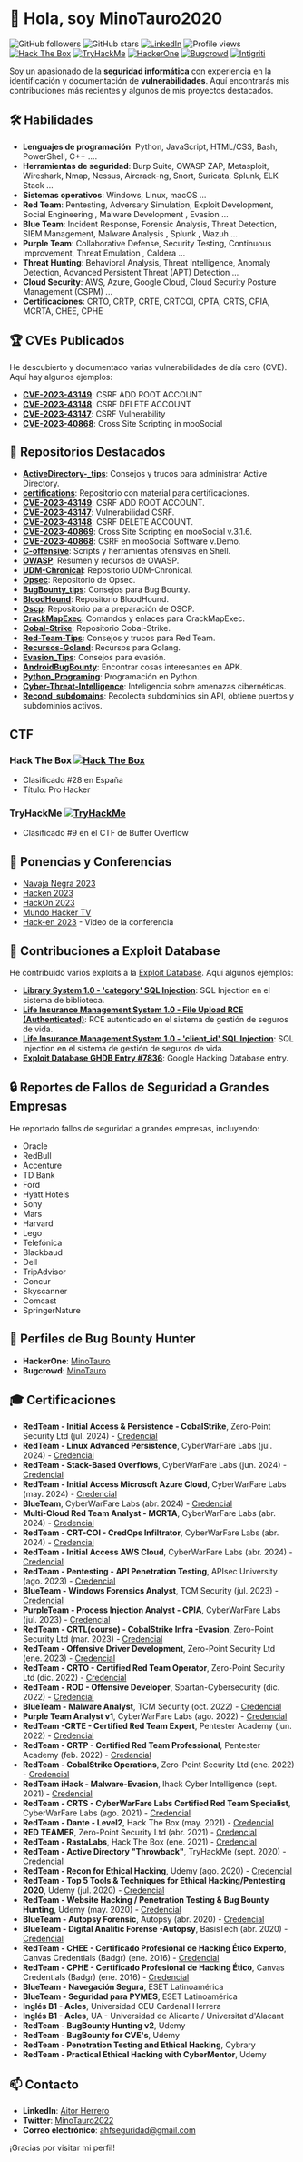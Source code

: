 # 👋 Hola, soy MinoTauro2020

![GitHub followers](https://img.shields.io/github/followers/MinoTauro2020?style=social)
![GitHub stars](https://img.shields.io/github/stars/MinoTauro2020?style=social)
[![LinkedIn](https://img.shields.io/badge/LinkedIn-aitor--herrero-blue?style=flat-square&logo=linkedin)](https://www.linkedin.com/in/aitor-herrero/)
![Profile views](https://komarev.com/ghpvc/?username=MinoTauro2020&color=blue)
[![Hack The Box](https://www.hackthebox.eu/badge/image/66985)](https://app.hackthebox.com/profile/66985)
[![TryHackMe](https://img.shields.io/badge/TryHackMe-MinoTauro-brightgreen?style=flat-square&logo=tryhackme)](https://tryhackme.com/p/MinoTauro)
[![HackerOne](https://img.shields.io/badge/HackerOne-100000?style=flat&logo=hackerone&logoColor=white)](https://hackerone.com/minotauro?type=user)
[![Bugcrowd](https://img.shields.io/badge/Bugcrowd-F46800?style=flat&logo=bugcrowd&logoColor=white)](https://bugcrowd.com/MinoTauro)
[![Intigriti](https://img.shields.io/badge/Intigriti-0000FF?style=flat&logo=intigriti&logoColor=white)](https://app.intigriti.com/researcher/profile/2338)


Soy un apasionado de la **seguridad informática** con experiencia en la identificación y documentación de **vulnerabilidades**. Aquí encontrarás mis contribuciones más recientes y algunos de mis proyectos destacados.

## 🛠 Habilidades
- **Lenguajes de programación**: Python, JavaScript, HTML/CSS, Bash, PowerShell, C++ ....
- **Herramientas de seguridad**: Burp Suite, OWASP ZAP, Metasploit, Wireshark, Nmap, Nessus, Aircrack-ng, Snort, Suricata, Splunk, ELK Stack ...
- **Sistemas operativos**: Windows, Linux, macOS ...
- **Red Team**: Pentesting, Adversary Simulation, Exploit Development, Social Engineering , Malware Development , Evasion ...
- **Blue Team**: Incident Response, Forensic Analysis, Threat Detection, SIEM Management, Malware Analysis , Splunk , Wazuh ...
- **Purple Team**: Collaborative Defense, Security Testing, Continuous Improvement, Threat Emulation , Caldera ...
- **Threat Hunting**: Behavioral Analysis, Threat Intelligence, Anomaly Detection, Advanced Persistent Threat (APT) Detection ...
- **Cloud Security**: AWS, Azure, Google Cloud, Cloud Security Posture Management (CSPM) ...
- **Certificaciones**: CRTO, CRTP, CRTE, CRTCOI, CPTA, CRTS, CPIA, MCRTA, CHEE, CPHE

## 🏆 CVEs Publicados
He descubierto y documentado varias vulnerabilidades de día cero (CVE). Aquí hay algunos ejemplos:
- **[CVE-2023-43149](https://github.com/MinoTauro2020/CVE-2023-43149)**: CSRF ADD ROOT ACCOUNT
- **[CVE-2023-43148](https://github.com/MinoTauro2020/CVE-2023-43148)**: CSRF DELETE ACCOUNT
- **[CVE-2023-43147](https://github.com/MinoTauro2020/CVE-2023-43147)**: CSRF Vulnerability
- **[CVE-2023-40868](https://github.com/MinoTauro2020/CVE-2023-40868)**: Cross Site Scripting in mooSocial

## 📁 Repositorios Destacados
- **[ActiveDirectory-_tips](https://github.com/MinoTauro2020/ActiveDirectory-_tips)**: Consejos y trucos para administrar Active Directory.
- **[certifications](https://github.com/MinoTauro2020/certifications)**: Repositorio con material para certificaciones.
- **[CVE-2023-43149](https://github.com/MinoTauro2020/CVE-2023-43149)**: CSRF ADD ROOT ACCOUNT.
- **[CVE-2023-43147](https://github.com/MinoTauro2020/CVE-2023-43147)**: Vulnerabilidad CSRF.
- **[CVE-2023-43148](https://github.com/MinoTauro2020/CVE-2023-43148)**: CSRF DELETE ACCOUNT.
- **[CVE-2023-40869](https://github.com/MinoTauro2020/CVE-2023-40869)**: Cross Site Scripting en mooSocial v.3.1.6.
- **[CVE-2023-40868](https://github.com/MinoTauro2020/CVE-2023-40868)**: CSRF en mooSocial Software v.Demo.
- **[C-offensive](https://github.com/MinoTauro2020/C-offensive)**: Scripts y herramientas ofensivas en Shell.
- **[OWASP](https://github.com/MinoTauro2020/OWASP)**: Resumen y recursos de OWASP.
- **[UDM-Chronical](https://github.com/MinoTauro2020/UDM-Chronical)**: Repositorio UDM-Chronical.
- **[Opsec](https://github.com/MinoTauro2020/Opsec)**: Repositorio de Opsec.
- **[BugBounty_tips](https://github.com/MinoTauro2020/BugBounty_tips)**: Consejos para Bug Bounty.
- **[BloodHound](https://github.com/MinoTauro2020/BloodHound)**: Repositorio BloodHound.
- **[Oscp](https://github.com/MinoTauro2020/Oscp)**: Repositorio para preparación de OSCP.
- **[CrackMapExec](https://github.com/MinoTauro2020/CrackMapExec)**: Comandos y enlaces para CrackMapExec.
- **[Cobal-Strike](https://github.com/MinoTauro2020/Cobal-Strike)**: Repositorio Cobal-Strike.
- **[Red-Team-Tips](https://github.com/MinoTauro2020/Red-Team-Tips)**: Consejos y trucos para Red Team.
- **[Recursos-Goland](https://github.com/MinoTauro2020/Recursos-Goland)**: Recursos para Golang.
- **[Evasion_Tips](https://github.com/MinoTauro2020/Evasion_Tips)**: Consejos para evasión.
- **[AndroidBugBounty](https://github.com/MinoTauro2020/AndroidBugBounty)**: Encontrar cosas interesantes en APK.
- **[Python_Programing](https://github.com/MinoTauro2020/Python_Programing)**: Programación en Python.
- **[Cyber-Threat-Intelligence](https://github.com/MinoTauro2020/Cyber-Threat-Intelligence)**: Inteligencia sobre amenazas cibernéticas.
- **[Recond_subdomains](https://github.com/MinoTauro2020/Recond_subdomains)**: Recolecta subdominios sin API, obtiene puertos y subdominios activos.

## CTF
### Hack The Box [![Hack The Box](https://www.hackthebox.eu/badge/image/66985)](https://app.hackthebox.com/profile/66985)
- Clasificado #28 en España
- Título: Pro Hacker
### TryHackMe [![TryHackMe](https://img.shields.io/badge/TryHackMe-MinoTauro-brightgreen?style=flat-square&logo=tryhackme)](https://tryhackme.com/p/MinoTauro)
- Clasificado #9 en el CTF de Buffer Overflow

## 🎤 Ponencias y Conferencias
- [Navaja Negra 2023](https://www.navajanegra.com/2023/speaker/aitor-herrero-fuentes/)
- [Hacken 2023](https://hacken.es/edicion-1-2023/)
- [HackOn 2023](https://hackon.es/charlas/Rafael_y_Aitor.html)
- [Mundo Hacker TV](https://x.com/mundohackertv/status/1384417048743251969)
- [Hack-en 2023](https://www.youtube.com/watch?v=rzBFlBFGrIQ) - Video de la conferencia

## 📜 Contribuciones a Exploit Database
He contribuido varios exploits a la [Exploit Database](https://www.exploit-db.com/?author=10947). Aquí algunos ejemplos:
- **[Library System 1.0 - 'category' SQL Injection](https://www.exploit-db.com/exploits/49466)**: SQL Injection en el sistema de biblioteca.
- **[Life Insurance Management System 1.0 - File Upload RCE (Authenticated)](https://www.exploit-db.com/exploits/49467)**: RCE autenticado en el sistema de gestión de seguros de vida.
- **[Life Insurance Management System 1.0 - 'client_id' SQL Injection](https://www.exploit-db.com/exploits/49468)**: SQL Injection en el sistema de gestión de seguros de vida.
- **[Exploit Database GHDB Entry #7836](https://www.exploit-db.com/ghdb/7836)**: Google Hacking Database entry.

## 🔒 Reportes de Fallos de Seguridad a Grandes Empresas
He reportado fallos de seguridad a grandes empresas, incluyendo:
- Oracle
- RedBull
- Accenture
- TD Bank
- Ford
- Hyatt Hotels
- Sony
- Mars
- Harvard
- Lego
- Telefónica
- Blackbaud
- Dell
- TripAdvisor
- Concur
- Skyscanner
- Comcast
- SpringerNature

## 🔗 Perfiles de Bug Bounty Hunter
- **HackerOne**: [MinoTauro](https://hackerone.com/minotauro?type=user)
- **Bugcrowd**: [MinoTauro](https://bugcrowd.com/MinoTauro)

## 🎓 Certificaciones
- **RedTeam - Initial Access & Persistence - CobalStrike**, Zero-Point Security Ltd (jul. 2024) - [Credencial](#)
- **RedTeam - Linux Advanced Persistence**, CyberWarFare Labs (jul. 2024) - [Credencial](#)
- **RedTeam - Stack-Based Overflows**, CyberWarFare Labs (jun. 2024) - [Credencial](#)
- **RedTeam - Initial Access Microsoft Azure Cloud**, CyberWarFare Labs (may. 2024) - [Credencial](#)
- **BlueTeam**, CyberWarFare Labs (abr. 2024) - [Credencial](#)
- **Multi-Cloud Red Team Analyst - MCRTA**, CyberWarFare Labs (abr. 2024) - [Credencial](#)
- **RedTeam - CRT-COI - CredOps Infiltrator**, CyberWarFare Labs (abr. 2024) - [Credencial](#)
- **RedTeam - Initial Access AWS Cloud**, CyberWarFare Labs (abr. 2024) - [Credencial](#)
- **RedTeam - Pentesting - API Penetration Testing**, APIsec University (ago. 2023) - [Credencial](#)
- **BlueTeam - Windows Forensics Analyst**, TCM Security (jul. 2023) - [Credencial](#)
- **PurpleTeam - Process Injection Analyst - CPIA**, CyberWarFare Labs (jul. 2023) - [Credencial](#)
- **RedTeam - CRTL(course) - CobalStrike Infra -Evasion**, Zero-Point Security Ltd (mar. 2023) - [Credencial](#)
- **RedTeam - Offensive Driver Development**, Zero-Point Security Ltd (ene. 2023) - [Credencial](#)
- **RedTeam - CRTO - Certified Red Team Operator**, Zero-Point Security Ltd (dic. 2022) - [Credencial](#)
- **RedTeam - ROD - Offensive Developer**, Spartan-Cybersecurity (dic. 2022) - [Credencial](#)
- **BlueTeam - Malware Analyst**, TCM Security (oct. 2022) - [Credencial](#)
- **Purple Team Analyst v1**, CyberWarFare Labs (ago. 2022) - [Credencial](#)
- **RedTeam -CRTE - Certified Red Team Expert**, Pentester Academy (jun. 2022) - [Credencial](#)
- **RedTeam - CRTP - Certified Red Team Professional**, Pentester Academy (feb. 2022) - [Credencial](#)
- **RedTeam - CobalStrike Operations**, Zero-Point Security Ltd (ene. 2022) - [Credencial](#)
- **RedTeam iHack - Malware-Evasion**, Ihack Cyber Intelligence (sept. 2021) - [Credencial](#)
- **RedTeam - CRTS - CyberWarFare Labs Certified Red Team Specialist**, CyberWarFare Labs (ago. 2021) - [Credencial](#)
- **RedTeam - Dante - Level2**, Hack The Box (may. 2021) - [Credencial](#)
- **RED TEAMER**, Zero-Point Security Ltd (abr. 2021) - [Credencial](#)
- **RedTeam - RastaLabs**, Hack The Box (ene. 2021) - [Credencial](#)
- **RedTeam - Active Directory "Throwback"**, TryHackMe (sept. 2020) - [Credencial](#)
- **RedTeam - Recon for Ethical Hacking**, Udemy (ago. 2020) - [Credencial](#)
- **RedTeam - Top 5 Tools & Techniques for Ethical Hacking/Pentesting 2020**, Udemy (jul. 2020) - [Credencial](#)
- **RedTeam - Website Hacking / Penetration Testing & Bug Bounty Hunting**, Udemy (may. 2020) - [Credencial](#)
- **BlueTeam - Autopsy Forensic**, Autopsy (abr. 2020) - [Credencial](#)
- **BlueTeam - Digital Analitic Forense -Autopsy**, BasisTech (abr. 2020) - [Credencial](#)
- **RedTeam - CHEE - Certificado Profesional de Hacking Ético Experto**, Canvas Credentials (Badgr) (ene. 2016) - [Credencial](#)
- **RedTeam - CPHE - Certificado Profesional de Hacking Ético**, Canvas Credentials (Badgr) (ene. 2016) - [Credencial](#)
- **BlueTeam - Navegación Segura**, ESET Latinoamérica
- **BlueTeam - Seguridad para PYMES**, ESET Latinoamérica
- **Inglés B1 - Acles**, Universidad CEU Cardenal Herrera
- **Inglés B1 - Acles**, UA - Universidad de Alicante / Universitat d'Alacant
- **RedTeam - BugBounty Hunting v2**, Udemy
- **RedTeam - BugBounty for CVE's**, Udemy
- **RedTeam - Penetration Testing and Ethical Hacking**, Cybrary
- **RedTeam - Practical Ethical Hacking with CyberMentor**, Udemy


## 📫 Contacto
- **LinkedIn**: [Aitor Herrero](https://www.linkedin.com/in/aitor-herrero)
- **Twitter**: [MinoTauro2022](https://twitter.com/MinoTauro2022)
- **Correo electrónico**: ahfseguridad@gmail.com

¡Gracias por visitar mi perfil!
